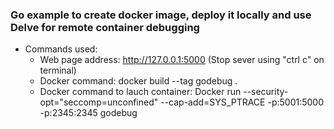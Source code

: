 ### Go example to create docker image, deploy it locally and use Delve for remote container debugging
- Commands used:
    - Web page address:  http://127.0.0.1:5000   (Stop sever using "ctrl c" on terminal)
    - Docker command: docker build --tag godebug .
    - Docker command to lauch container: Docker run --security-opt="seccomp=unconfined" --cap-add=SYS_PTRACE -p:5001:5000 -p:2345:2345 godebug

